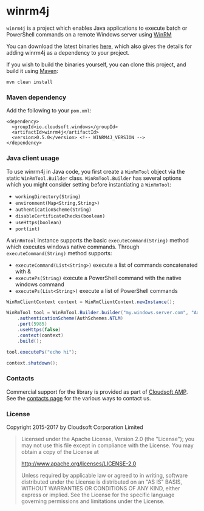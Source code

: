 # winrm4j

`winrm4j` is a project which enables Java applications to execute batch or PowerShell commands on a remote Windows server 
using [WinRM](https://msdn.microsoft.com/en-us/library/aa384426(v=vs.85).aspx)

You can download the latest binaries [here](http://mvnrepository.com/artifact/io.cloudsoft.windows/winrm4j), which also gives the details
for adding winrm4j as a dependency to your project.

If you wish to build the binaries yourself, you can clone this project, and build it using [Maven](https://maven.apache.org/):

`mvn clean install`


### Maven dependency

Add the following to your `pom.xml`:

```
<dependency>
  <groupId>io.cloudsoft.windows</groupId>
  <artifactId>winrm4j</artifactId>
  <version>0.5.0</version> <!-- WINRM4J_VERSION -->
</dependency>
```

### Java client usage

To use winrm4j in Java code, you first create a `WinRmTool` object via the static `WinRmTool.Builder` class.
`WinRmTool.Builder` has several options which you might consider setting before instantiating a `WinRmTool`:

* `workingDirectory(String)`
* `environment(Map<String,String>)`
* `authenticationScheme(String)`
* `disableCertificateChecks(boolean)`
* `useHttps(boolean)`
* `port(int)`

A `WinRmTool` instance supports the basic `executeCommand(String)` method which executes windows native commands.
Through `executeCommand(String)` method supports:

* `executeCommand(List<String>)` execute a list of commands concatenated with &
* `executePs(String)` execute a PowerShell command with the native windows command
* `executePs(List<String>)` execute a list of PowerShell commands

``` java
WinRmClientContext context = WinRmClientContext.newInstance();

WinRmTool tool = WinRmTool.Builder.builder("my.windows.server.com", "Administrator", "pa55w0rd!")
    .authenticationScheme(AuthSchemes.NTLM)
    .port(5985)
    .useHttps(false)
    .context(context)
    .build();

tool.executePs("echo hi");

context.shutdown();
```

### Contacts

Commercial support for the library is provided as part of [Cloudsoft AMP](https://cloudsoft.io/products/). See the [contacts page](https://cloudsoft.io/support) for the various ways to contact us.

### License

Copyright 2015-2017 by Cloudsoft Corporation Limited

> Licensed under the Apache License, Version 2.0 (the "License");
> you may not use this file except in compliance with the License.
> You may obtain a copy of the License at
> 
> http://www.apache.org/licenses/LICENSE-2.0
> 
> Unless required by applicable law or agreed to in writing, software
> distributed under the License is distributed on an "AS IS" BASIS,
> WITHOUT WARRANTIES OR CONDITIONS OF ANY KIND, either express or implied.
> See the License for the specific language governing permissions and
> limitations under the License.
